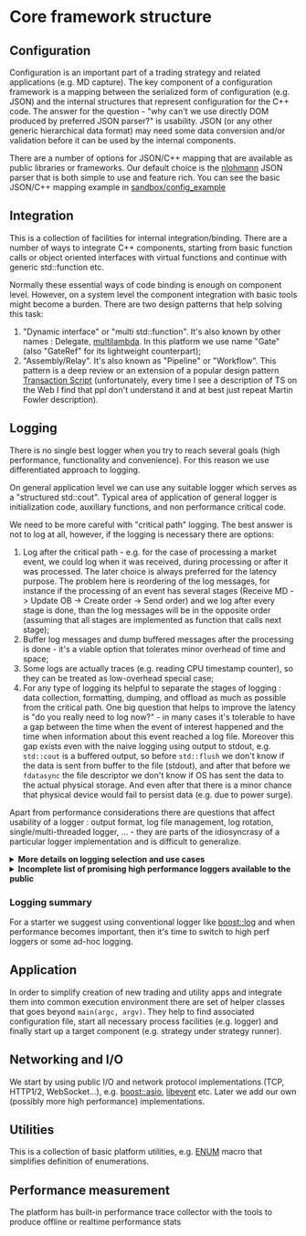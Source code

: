 # Core framework structure

## Configuration
Configuration is an important part of a trading strategy and related applications (e.g. MD capture). The key component of a configuration framework is a mapping between the serialized form of configuration (e.g. JSON) and the internal structures that represent configuration for the C++ code. The answer for the question - "why can't we use directly DOM produced by preferred JSON parser?" is usability. JSON (or any other generic hierarchical data format) may need some data conversion and/or validation before it can be used by the internal components.

There are a number of options for JSON/C++ mapping that are available as public libraries or frameworks. Our default choice is the [nlohmann](https://github.com/nlohmann/json) JSON parser that is both simple to use and feature rich. You can see the basic JSON/C++ mapping example in [sandbox/config_example](../apps/sandbox/config_example/main.cpp)

## Integration
This is a collection of facilities for internal integration/binding. There are a number of ways to integrate C++ components, starting from basic function calls or object oriented interfaces with virtual functions and continue with generic std::function etc.

Normally these essential ways of code binding is enough on component level. However, on a system level the component integration with basic tools might become a burden. There are two design patterns that help solving this task:
1. "Dynamic interface" or "multi std::function". It's also known by other names : Delegate, [multilambda](https://www.scs.stanford.edu/~dm/blog/param-pack.html#multilambda). In this platform we use name "Gate" (also "GateRef" for its lightweight counterpart);
2. "Assembly/Relay". It's also known as "Pipeline" or "Workflow". This pattern is a deep review or an extension of a popular design pattern [Transaction Script](https://martinfowler.comb/eaaCatalog/transactionScript.html) (unfortunately, every time I see a description of TS on the Web I find that ppl don't understand it and at best just repeat Martin Fowler description).

## Logging
There is no single best logger when you try to reach several goals (high performance, functionality and convenience). For this reason we use differentiated approach to logging.

On general application level we can use any suitable logger which serves as a "structured std::cout". Typical area of application of general logger is initialization code, auxillary functions, and non performance critical code.

We need to be more careful with "critical path" logging. The best answer is not to log at all, however, if the logging is necessary there are options:
1. Log after the critical path - e.g. for the case of processing a market event, we could log when it was received, during processing or after it was processed. The later choice is always preferred for the latency purpose. The problem here is reordering of the log messages, for instance if the processing of an event has several stages (Receive MD -> Update OB -> Create order -> Send order) and we log after every stage is done, than the log messages will be in the opposite order (assuming that all stages are implemented as function that calls next stage);
2. Buffer log messages and dump buffered messages after the processing is done - it's a viable option that tolerates minor overhead of time and space;
3. Some logs are actually traces (e.g. reading CPU timestamp counter), so they can be treated as low-overhead special case;
4. For any type of logging its helpful to separate the stages of logging : data collection, formatting, dumping, and offload as much as possible from the critical path. One big question that helps to improve the latency is "do you really need to log now?" - in many cases it's tolerable to have a gap between the time when the event of interest happened and the time when information about this event reached a log file. Moreover this gap exists even with the naive logging using output to stdout, e.g. `std::cout` is a buffered output, so before `std::flush` we don't know if the data is sent from buffer to the file (stdout), and after that before we `fdatasync` the file descriptor we don't know if OS has sent the data to the actual physical storage. And even after that there is a minor chance that physical device would fail to persist data (e.g. due to power surge).

Apart from performance considerations there are questions that affect usability of a logger : output format, log file management, log rotation, single/multi-threaded logger, ... - they are parts of the idiosyncrasy of a particular logger implementation and is difficult to generalize.

<details>
<summary><b>More details on logging selection and use cases</b></summary>

The platform will use [boost::log](https://www.boost.org/doc/libs/1_82_0/libs/log/doc/html/index.html) library as a general purpose logger. And for the critical path we will use ad-hoc hybrid solution that is more similar to tracing rather than logging (TBD).
The general app logging system will support 2 levels of logging:
1. The global logger is initialized at the application start:
    ```
    BOOST_LOG_INLINE_GLOBAL_LOGGER_DEFAULT(appLogger, src::logger_mt)
    ```
    The global appLogger will have the following format (fields: timestamp, severity, filename:line and log message):
    ```
    2024-11-24 07:37:06.712746 DEBUG FileName.h:43 This is debug message with some data : 123
    2024-11-24 07:37:07.712746 INFO  FileName.h:43 This is info message
    2024-11-24 07:37:08.123456 WARN  FileName.h:43 This is warning message
    2024-11-24 07:37:09.123456 ERROR FileName.h:43 This is error message
    ```
    The global logger will be available via set of convenient macros, e.g.:
    ```
    LOG_DEBUG("This is debug message with some data : " << 1 << 2 << 3);
    LOG_INFO(...)
    LOG_WARN(...)
    LOG_ERROR(...)
    ```
    Another version if the logger macros accepts the logger as the first parameter:
    ```
    auto& logger = appLogger::get(); //..."cache" the reference to global logger so you call singleton every time.
    ...
    LOG_DEBUG(logger, "This is debug message with some data : " << 1 << 2 << 3);
    LOG_INFO(logger, ...)
    LOG_WARN(logger, ...)
    LOG_ERROR(logger, ...)
    ```

The global logger is configured on application level with the options:
    * filename/console (default : console)
    * rotation policy (default: every 10 megabytes, and on midnight UTC)
    * format (default format is described above)

2. A local logger is initialized by any component if it needs to define specific logging format or mode, for example:
    a. Add a tag for simpler filtering, e.g.:
    ```
    2024-11-24 07:37:07.712746 INFO  [FEEDER] FileName.h:43 This is feeder log message
    2024-11-24 07:37:07.712746 INFO  [TRADING] FileName.h:43 This is trading strategy log message
    ```
    b. Use single threaded logger for less overhead compare to multi-threaded version;
    c. Use different severity for the message of specific component. For instance, if we are more interested in detailed logging from a trading strategy (severity : info) and less interested in the feeder logs (severity : warning)

</details>

<details>
<summary><b>Incomplete list of promising high performance loggers available to the public</b></summary>
These loggers offer higher performance however they are more difficult to use. We can consider them when the platform become more mature.

1. [spdlog](https://github.com/gabime/spdlog);
2. [binlog](https://github.com/morganstanley/binlog);
3. [NanoLog](https://github.com/PlatformLab/NanoLog) with [explanatory paper](https://www.usenix.org/system/files/conference/atc18/atc18-yang.pdf);

</details>

### Logging summary
For a starter we suggest using conventional logger like [boost::log](https://www.boost.org/doc/libs/1_82_0/libs/log/doc/html/index.html) and when performance becomes important, then it's time to switch to high perf loggers or some ad-hoc logging.

## Application
In order to simplify creation of new trading and utility apps and integrate them into common execution environment there are set of helper classes that goes beyond `main(argc, argv)`. They help to find associated configuration file, start all necessary process facilities (e.g. logger) and finally start up a target component (e.g. strategy under strategy runner).

## Networking and I/O
We start by using public I/O and network protocol implementations (TCP, HTTP1/2, WebSocket...), e.g. [boost::asio](https://www.boost.org/doc/libs/1_84_0/doc/html/boost_asio.html), [libevent](https://libevent.org/)  etc. Later we add our own (possibly more high performance) implementations.

## Utilities
This is a collection of basic platform utilities, e.g. [ENUM](https://www.scs.stanford.edu/~dm/blog/va-opt.html) macro that simplifies definition of enumerations.

## Performance measurement
The platform has built-in performance trace collector with the tools to produce offline or realtime performance stats